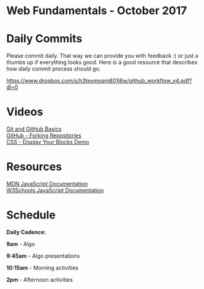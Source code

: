 Web Fundamentals - October 2017
====================

# Daily Commits

Please commit daily. That way we can provide you with feedback :) or just a thumbs up if everything looks good. Here is a good resource that describes how daily commit process should go.

https://www.dropbox.com/s/h3texmoqm801j8w/github_workflow_v4.pdf?dl=0

# Videos
[Git and GitHub Basics](https://youtu.be/rzdqz0Rsyn0 "Git and GitHub Basics") <br>
[GitHub - Forking Repositories](https://youtu.be/uAUUfFYoN90 "GitHub - Forking Repositories") <br>
[CSS - Display Your Blocks Demo](https://youtu.be/3LVV-HQgBAs "CSS - Display Your Blocks Demo") <br>

# Resources
[MDN JavaScript Documentation](https://developer.mozilla.org/en-US/docs/Web/JavaScript "MDN JavaScript Documentation") <br>
[W3Schools JavaScript Documentation](https://www.w3schools.com/js/ "W3Schools - JavaScript") <br>

# Schedule

**Daily Cadence:**

**9am** - Algo

**9:45am** - Algo presentations

**10:15am** - Morning activities

**2pm** - Afternoon activities
